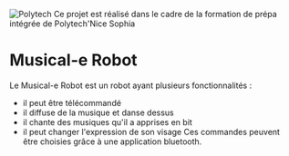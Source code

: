![Polytech](http://www.polytechnice.fr/jahia/jsp/jahia/templates/inc/img/polytech_nicesophia.png)
Ce projet est réalisé dans le cadre de la formation de prépa intégrée de Polytech'Nice Sophia

# Musical-e Robot #

Le Musical-e Robot est un robot ayant plusieurs fonctionnalités : 
- il peut être télécommandé
- il diffuse de la musique et danse dessus
- il chante des musiques qu'il a apprises en bit
- il peut changer l'expression de son visage
Ces commandes peuvent être choisies grâce à une application bluetooth.
